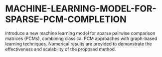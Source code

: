 # MACHINE-LEARNING-MODEL-FOR-SPARSE-PCM-COMPLETION
introduce a new machine learning model for sparse pairwise comparison matrices (PCMs), combining classical PCM approaches with graph-based learning techniques. Numerical results are provided to demonstrate the effectiveness and scalability of the proposed method.
